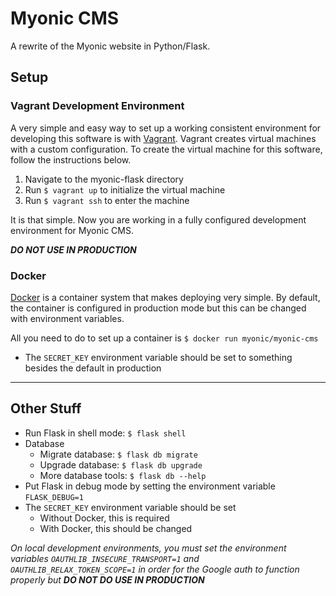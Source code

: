 # Myonic CMS
A rewrite of the Myonic website in Python/Flask.

## Setup

### Vagrant Development Environment
A very simple and easy way to set up a working consistent environment for developing this software is with [Vagrant](https://www.vagrantup.com/). Vagrant creates virtual machines with a custom configuration. To create the virtual machine for this software, follow the instructions below.

1. Navigate to the myonic-flask directory
2. Run `$ vagrant up` to initialize the virtual machine
3. Run `$ vagrant ssh` to enter the machine

It is that simple. Now you are working in a fully configured development environment for Myonic CMS.

***DO NOT USE IN PRODUCTION***

### Docker
[Docker](https://www.docker.com/) is a container system that makes deploying very simple. By default, the container is configured in production mode but this can be changed with environment variables.

All you need to do to set up a container is `$ docker run myonic/myonic-cms`

* The `SECRET_KEY` environment variable should be set to something besides the default in production

---

## Other Stuff
* Run Flask in shell mode: `$ flask shell`
* Database
  * Migrate database: `$ flask db migrate`
  * Upgrade database: `$ flask db upgrade`
  * More database tools: `$ flask db --help`
* Put Flask in debug mode by setting the environment variable `FLASK_DEBUG=1`
* The `SECRET_KEY` environment variable should be set
  * Without Docker, this is required
  * With Docker, this should be changed

*On local development environments, you must set the environment variables `OAUTHLIB_INSECURE_TRANSPORT=1` and `OAUTHLIB_RELAX_TOKEN_SCOPE=1` in order for the Google auth to function properly but* ***DO NOT DO USE IN PRODUCTION***
